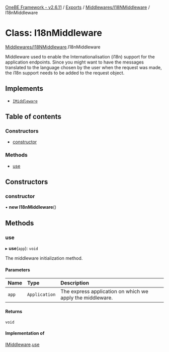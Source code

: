 [OneBE Framework - v2.6.11](../README.md) / [Exports](../modules.md) / [Middlewares/I18NMiddleware](../modules/Middlewares_I18NMiddleware.md) / I18nMiddleware

# Class: I18nMiddleware

[Middlewares/I18NMiddleware](../modules/Middlewares_I18NMiddleware.md).I18nMiddleware

Middleware used to enable the Internationalisation (i18n) support for the application endpoints.
Since you might want to have the messages translated to the language chosen by the user
when the request was made, the i18n support needs to be added to the request object.

## Implements

- [`IMiddleware`](../interfaces/Middlewares_IMiddleware.IMiddleware.md)

## Table of contents

### Constructors

- [constructor](Middlewares_I18NMiddleware.I18nMiddleware.md#constructor)

### Methods

- [use](Middlewares_I18NMiddleware.I18nMiddleware.md#use)

## Constructors

### constructor

• **new I18nMiddleware**()

## Methods

### use

▸ **use**(`app`): `void`

The middleware initialization method.

#### Parameters

| Name | Type | Description |
| :------ | :------ | :------ |
| `app` | `Application` | The express application on which we apply the middleware. |

#### Returns

`void`

#### Implementation of

[IMiddleware](../interfaces/Middlewares_IMiddleware.IMiddleware.md).[use](../interfaces/Middlewares_IMiddleware.IMiddleware.md#use)
